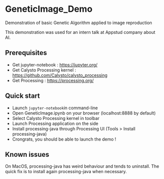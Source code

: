 # GeneticImage_Demo
Demonstration of basic Genetic Algorithm applied to image reproduction

This demonstration was used for an intern talk at Appstud company about AI.

## Prerequisites

- Get jupyter-notebook : https://jupyter.org/
- Get Calysto Processing kernel : https://github.com/Calysto/calysto_processing
- Get Processing : https://processing.org/

## Quick start

- Launch `jupyter-notebook`in command-line
- Open GeneticImage.ipynb on your browser (localhost:8888 by default)
- Select Calysto Processing kernel in toolbar
- Launch Processing application on the side
- Install processing-java through Processing UI (Tools > Install processing-java)
- Crongrats, you should be able to launch the demo !

## Known issues

On MacOS, processing-java has weird behaviour and tends to uninstall. The quick fix is to install again processing-java when necessary.
